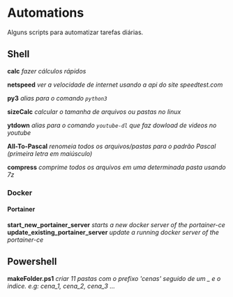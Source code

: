 # Automations
Alguns scripts para automatizar tarefas diárias.

## Shell
**calc** _fazer cálculos rápidos_

**netspeed** _ver a velocidade de internet usando a api do site speedtest.com_

**py3** _alias para o comando `python3`_

**sizeCalc** _calcular o tamanha de arquivos ou pastas no linux_

**ytdown** _alias para o comando `youtube-dl` que faz dowload de videos no youtube_

**All-To-Pascal** _renomeia todos os arquivos/pastas para o padrão Pascal (primeira letra em maiúsculo)_

**compress** _comprime todos os arquivos em uma determinada pasta usando 7z_

### Docker
#### Portainer

**start_new_portainer_server** _starts a new docker server of the portainer-ce_
**update_existing_portainer_server** _update a running docker server of the portainer-ce_

## Powershell

**makeFolder.ps1** _criar 11 pastas com o prefixo 'cenas' seguido de um _ e o indice. e.g: cena_1, cena_2, cena_3 ..._
